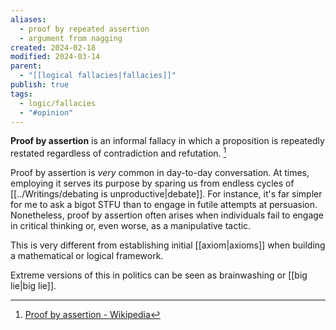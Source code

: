 ```yaml
---
aliases:
  - proof by repeated assertion
  - argument from nagging
created: 2024-02-18
modified: 2024-03-14
parent:
  - "[[logical fallacies|fallacies]]"
publish: true
tags:
  - logic/fallacies
  - "#opinion"
---
```

**Proof by assertion** is an informal fallacy in which a proposition is repeatedly restated regardless of contradiction and refutation. [^1] 

Proof by assertion is *very* common in day-to-day conversation. At times, employing it serves its purpose by sparing us from endless cycles of [[../Writings/debating is unproductive|debate]]. For instance, it's far simpler for me to ask a bigot STFU than to engage in futile attempts at persuasion. Nonetheless, proof by assertion often arises when individuals fail to engage in critical thinking or, even worse, as a manipulative tactic.

This is very different from establishing initial [[axiom|axioms]] when building a mathematical or logical framework.

Extreme versions of this in politics can be seen as brainwashing or [[big lie|big lie]].


[^1]: [Proof by assertion - Wikipedia](https://en.wikipedia.org/wiki/Proof_by_assertion)